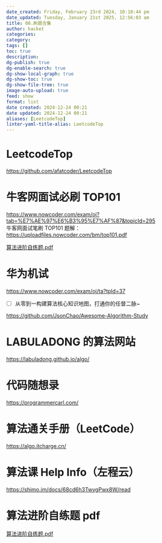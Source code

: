 ```yaml
---
date_created: Friday, February 23rd 2024, 10:10:44 pm
date_updated: Tuesday, January 21st 2025, 12:56:03 am
title: 08.刷题合集
author: hacket
categories: 
category: 
tags: []
toc: true
description: 
dg-publish: true
dg-enable-search: true
dg-show-local-graph: true
dg-show-toc: true
dg-show-file-tree: true
image-auto-upload: true
feed: show
format: list
date created: 2024-12-24 00:21
date updated: 2024-12-24 00:21
aliases: [LeetcodeTop]
linter-yaml-title-alias: LeetcodeTop
---
```


# LeetcodeTop

<https://github.com/afatcoder/LeetcodeTop>

# 牛客网面试必刷 TOP101

<https://www.nowcoder.com/exam/oj?tab=%E7%AE%97%E6%B3%95%E7%AF%87&topicId=295><br />牛客网面试笔刷 TOP101 题解：<br /><https://uploadfiles.nowcoder.com/bm/top101.pdf>

[算法进阶自练题.pdf](https://www.yuque.com/attachments/yuque/0/2022/pdf/694278/1651680106602-e420d149-92fa-46c3-9c1f-4e94230f4742.pdf?_lake_card=%7B%22src%22%3A%22https%3A%2F%2Fwww.yuque.com%2Fattachments%2Fyuque%2F0%2F2022%2Fpdf%2F694278%2F1651680106602-e420d149-92fa-46c3-9c1f-4e94230f4742.pdf%22%2C%22name%22%3A%22%E7%AE%97%E6%B3%95%E8%BF%9B%E9%98%B6%E8%87%AA%E7%BB%83%E9%A2%98.pdf%22%2C%22size%22%3A35243%2C%22ext%22%3A%22pdf%22%2C%22source%22%3A%22%22%2C%22status%22%3A%22done%22%2C%22download%22%3Atrue%2C%22type%22%3A%22application%2Fpdf%22%2C%22mode%22%3A%22title%22%2C%22taskId%22%3A%22u6cb3651f-77a8-483a-999f-5a097113050%22%2C%22taskType%22%3A%22upload%22%2C%22id%22%3A%22yJEyp%22%2C%22card%22%3A%22file%22%7D)

# 华为机试

<https://www.nowcoder.com/exam/oj/ta?tpId=37>

- [ ] 从零到一构建算法核心知识地图，打通你的任督二脉~

<https://github.com/JsonChao/Awesome-Algorithm-Study>

# LABULADONG 的算法网站

<https://labuladong.github.io/algo/>

# 代码随想录

<https://programmercarl.com/>

# 算法通关手册（LeetCode）

<https://algo.itcharge.cn/>

# 算法课 Help Info（左程云）

<https://shimo.im/docs/68cd6h3TwygPwx8W/read>

# 算法进阶自练题 pdf

[算法进阶自练题.pdf](https://www.yuque.com/attachments/yuque/0/2023/pdf/694278/1683911216535-1fd57690-dc04-48c0-867f-11cb19b87b86.pdf?_lake_card=%7B%22src%22%3A%22https%3A%2F%2Fwww.yuque.com%2Fattachments%2Fyuque%2F0%2F2023%2Fpdf%2F694278%2F1683911216535-1fd57690-dc04-48c0-867f-11cb19b87b86.pdf%22%2C%22name%22%3A%22%E7%AE%97%E6%B3%95%E8%BF%9B%E9%98%B6%E8%87%AA%E7%BB%83%E9%A2%98.pdf%22%2C%22size%22%3A35243%2C%22ext%22%3A%22pdf%22%2C%22source%22%3A%22%22%2C%22status%22%3A%22done%22%2C%22download%22%3Atrue%2C%22taskId%22%3A%22uc9cbc3a5-ce3e-4a79-8aa3-2a46b7021c6%22%2C%22taskType%22%3A%22upload%22%2C%22type%22%3A%22application%2Fpdf%22%2C%22__spacing%22%3A%22both%22%2C%22id%22%3A%22u0bc385b5%22%2C%22margin%22%3A%7B%22top%22%3Atrue%2C%22bottom%22%3Atrue%7D%2C%22card%22%3A%22file%22%7D)
